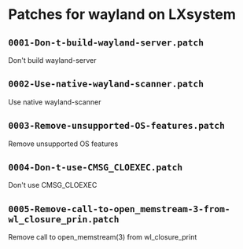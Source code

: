 # Patches for wayland on LXsystem

## `0001-Don-t-build-wayland-server.patch`

Don't build wayland-server


## `0002-Use-native-wayland-scanner.patch`

Use native wayland-scanner


## `0003-Remove-unsupported-OS-features.patch`

Remove unsupported OS features


## `0004-Don-t-use-CMSG_CLOEXEC.patch`

Don't use CMSG_CLOEXEC


## `0005-Remove-call-to-open_memstream-3-from-wl_closure_prin.patch`

Remove call to open_memstream(3) from wl_closure_print


